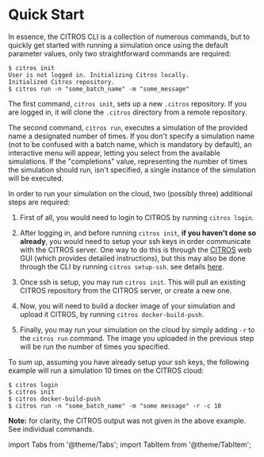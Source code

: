 # Quick Start

<Tabs>

<TabItem value="Locally" label="Run Locally">

In essence, the CITROS CLI is a collection of numerous commands, but to quickly get started with running a simulation once using the default parameter values, only two straightforward commands are required:

    $ citros init
    User is not logged in. Initializing Citros locally.
    Initialized Citros repository.
    $ citros run -n "some_batch_name" -m "some_message"

The first command, `citros init`, sets up a new `.citros` repository. If you are logged in, it will clone the `.citros` directory from a remote repository.

The second command, `citros run`, executes a simulation of the provided name a designated number of times. If you don't specify a simulation name (not to be confused with a batch name, which is mandatory by default), an interactive menu will appear, letting you select from the available simulations. If the "completions" value, representing the number of times the simulation should run, isn't specified, a single instance of the simulation will be executed.

</TabItem>

<TabItem value="Remotely" label="Run Remotely">

In order to run your simulation on the cloud, two (possibly three) additional steps are required:

1. First of all, you would need to login to CITROS by running `citros login`. 
2. After logging in, and before running `citros init`, **if you haven't done so already**, you would need to setup your ssh keys in order communicate with the CITROS server. One way to do this is through the [CITROS](https://citros.io) web GUI (which provides detailed instructions), but this may also be done through the CLI by running `citros setup-ssh`. see details [here](../commands/cli_commands.md#command-setup-ssh).

3. Once ssh is setup, you may run `citros init`. This will pull an existing CITROS repository from the CITROS server, or create a new one.

4. Now, you will need to build a docker image of your simulation and upload it CITROS, by running `citros docker-build-push`.

5. Finally, you may run your simulation on the cloud by simply adding `-r` to the `citros run` command. The image you uploaded in the previous step will be run the number of times you specified.

To sum up, assuming you have already setup your ssh keys, the following example will run a simulation 10 times on the CITROS cloud:

    $ citros login
    $ citros init
    $ citros docker-build-push
    $ citros run -n "some_batch_name" -m "some message" -r -c 10

**Note:** for clarity, the CITROS output was not given in the above example. See individual commands.

</TabItem>
</Tabs>



import Tabs from '@theme/Tabs';
import TabItem from '@theme/TabItem';

